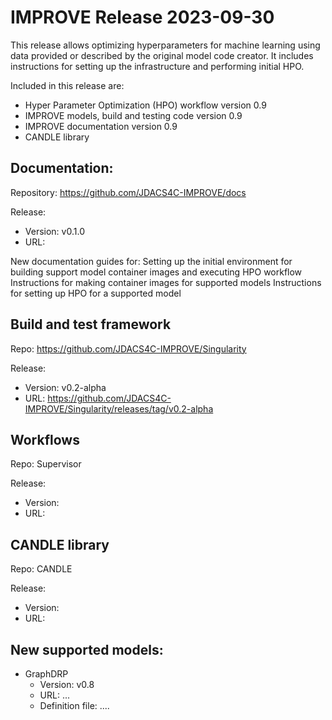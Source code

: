 # IMPROVE Release 2023-09-30

This release allows optimizing hyperparameters for machine learning using data provided or described by the original model code creator. It includes instructions for setting up the infrastructure and performing initial HPO. 

Included in this release are:
- Hyper Parameter Optimization (HPO) workflow version 0.9
- IMPROVE models, build and testing code version 0.9
- IMPROVE documentation version 0.9
- CANDLE library 

## Documentation:

Repository: https://github.com/JDACS4C-IMPROVE/docs

Release:
- Version: v0.1.0
- URL:

New documentation guides for:
Setting up the initial environment for building support model container images and executing HPO workflow
Instructions for making container images for supported models
Instructions for setting up HPO for a supported model

## Build and test framework

Repo: https://github.com/JDACS4C-IMPROVE/Singularity

Release:
- Version: 	v0.2-alpha
- URL: 	https://github.com/JDACS4C-IMPROVE/Singularity/releases/tag/v0.2-alpha

## Workflows

Repo: Supervisor

Release:
- Version:
- URL: 	

## CANDLE library

Repo: CANDLE

Release:
- Version:
- URL:

## New supported models:

- GraphDRP 
  - Version: v0.8
  - URL: ...
  - Definition file: 
....
